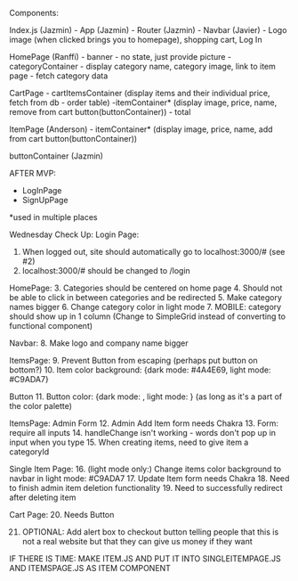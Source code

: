 Components:

Index.js (Jazmin)
    - App (Jazmin)
        - Router (Jazmin)
        - Navbar (Javier)
            - Logo image (when clicked brings you to homepage), shopping cart, Log In 

HomePage (Ranffi)
    - banner
        - no state, just provide picture
    - categoryContainer
        - display category name, category image, link to item page
        - fetch category data

CartPage
    - cartItemsContainer (display items and their individual price, fetch from db - order table)
        -itemContainer* (display image, price, name, remove from cart button(buttonContainer))
    - total

ItemPage (Anderson)
    - itemContainer* (display image, price, name, add from cart button(buttonContainer))

buttonContainer (Jazmin)

AFTER MVP:
- LogInPage
- SignUpPage

*used in multiple places

Wednesday Check Up:
Login Page:
1. When logged out, site should automatically go to localhost:3000/# (see #2)
2. localhost:3000/# should be changed to /login

HomePage:
3. Categories should be centered on home page
4. Should not be able to click in between categories and be redirected
5. Make category names bigger 
6. Change category color in light mode
7. MOBILE: category should show up in 1 column (Change to SimpleGrid instead of converting to functional component)

Navbar:
8. Make logo and company name bigger

ItemsPage:
9. Prevent Button from escaping (perhaps put button on bottom?)
10. Item color background: {dark mode: #4A4E69, light mode: #C9ADA7}

Button
11. Button color: {dark mode: , light mode: } (as long as it's a part of the color palette)

ItemsPage: Admin Form
12. Admin Add Item form needs Chakra
13. Form: require all inputs
14. handleChange isn't working - words don't pop up in input when you type
15. When creating items, need to give item a categoryId

Single Item Page:
16. (light mode only:) Change items color background to navbar in light mode: #C9ADA7
17. Update Item form needs Chakra
18. Need to finish admin item deletion functionality
19. Need to successfully redirect after deleting item

Cart Page:
20. Needs Button

21. OPTIONAL: Add alert box to checkout button telling people that this is not a real website but that they can give us money if they want

IF THERE IS TIME:
MAKE ITEM.JS AND PUT IT INTO SINGLEITEMPAGE.JS AND ITEMSPAGE.JS AS ITEM COMPONENT